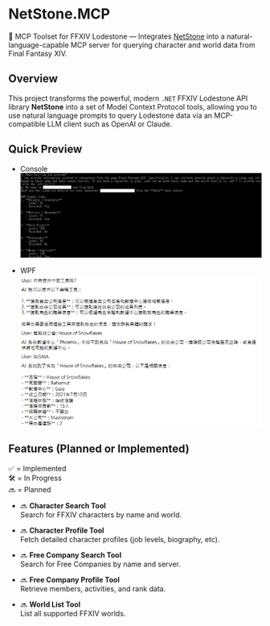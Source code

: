 # NetStone.MCP

🧩 MCP Toolset for FFXIV Lodestone — Integrates [NetStone](https://github.com/xivapi/NetStone) into a natural-language-capable MCP server for querying character and world data from Final Fantasy XIV.

## Overview

This project transforms the powerful, modern `.NET` FFXIV Lodestone API library **NetStone** into a set of Model Context Protocol tools, allowing you to use natural language prompts to query Lodestone data via an MCP-compatible LLM client such as OpenAI or Claude.

## Quick Preview

* Console
![sample](./docs/sample.png)

* WPF
![sample2](./docs/sample2.png)

## Features (Planned or Implemented)

✅ = Implemented  
🛠️ = In Progress  
🔜 = Planned

- 🔜 **Character Search Tool**  
  Search for FFXIV characters by name and world.

- 🔜 **Character Profile Tool**  
  Fetch detailed character profiles (job levels, biography, etc).

- 🔜 **Free Company Search Tool**  
  Search for Free Companies by name and server.

- 🔜 **Free Company Profile Tool**  
  Retrieve members, activities, and rank data.

- 🔜 **World List Tool**  
  List all supported FFXIV worlds.

